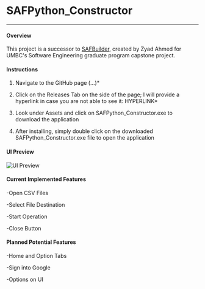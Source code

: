 # SAFPython_Constructor
***
#### Overview
This project is a successor to [SAFBuilder](https://github.com/DSpace-Labs/SAFBuilder "SAFBuilder"), created by Zyad Ahmed for UMBC's Software Engineering graduate program capstone project.


#### Instructions
1. Navigate to the GitHub page (...)*

2. Click on the Releases Tab on the side of the page; I will provide a hyperlink in case you are not able to see it: HYPERLINK*

3. Look under Assets and click on SAFPython_Constructor.exe to download the application

4. After installing, simply double click on the downloaded SAFPython_Constructor.exe file to open the application


#### UI Preview

![UI Preview](https://media.discordapp.net/attachments/430743889008263180/1356372695444488414/safpython_constructor_ui.png?ex=67ec5402&is=67eb0282&hm=d6b4f977fa40bf0dd953451e97fa3d0504184de2cad6990adcbba9af0d62f6d8&=&format=webp&quality=lossless&width=1984&height=1160)


#### Current Implemented Features
-Open CSV Files

-Select File Destination

-Start Operation

-Close Button


#### Planned Potential Features
-Home and Option Tabs

-Sign into Google

-Options on UI
